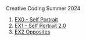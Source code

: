 Creative Coding Summer 2024
1.  [EX0 - Self Portrait](https://yael-renous.github.io/IMA_CreativeCoding/EX0-SelfPortrait/)
2.  [EX1 - Self Portrait 2.0](https://yael-renous.github.io/IMA_CreativeCoding/EX1-SelfPortrait2.0/)
3.  [EX2 Opposites](https://yael-renous.github.io/IMA_CreativeCoding/EX2%20-%20Opposites/) 
